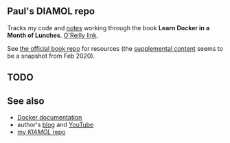 ## Paul's **DIAMOL** repo

Tracks my code and [notes](/notes.md) working through the book **Learn Docker in a Month of Lunches**. [O'Reilly link](https://learning.oreilly.com/library/view/learn-docker-in/9781617297052/).

See [the official book repo](https://github.com/sixeyed/diamol.git) for resources (the [supplemental content](https://www.manning.com/downloads/2057) seems to be a snapshot from Feb 2020).

## TODO

## See also
* [Docker documentation](https://docs.docker.com/)
* author's [blog](https://blog.sixeyed.com/) and [YouTube](https://youtube.com/eltonstoneman)
* [my *KIAMOL* repo](https://github.com/paulkaefer/kiamol_code)

